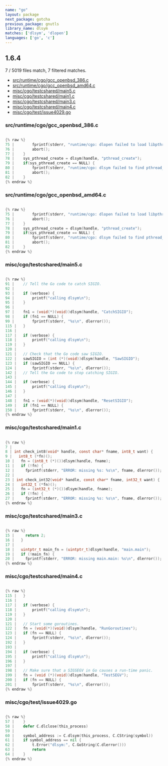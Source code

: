 ```yaml
---
name: "go"
layout: package
next_package: gotcha
previous_package: gnutls
library_name: dlsym
matches: ['dlsym', 'dlopen']
languages: ['go', 'c']
---
```

## 1.6.4
7 / 5019 files match, 7 filtered matches.

 - [src/runtime/cgo/gcc_openbsd_386.c](#srcruntimecgogcc_openbsd_386c)
 - [src/runtime/cgo/gcc_openbsd_amd64.c](#srcruntimecgogcc_openbsd_amd64c)
 - [misc/cgo/testcshared/main5.c](#misccgotestcsharedmain5c)
 - [misc/cgo/testcshared/main1.c](#misccgotestcsharedmain1c)
 - [misc/cgo/testcshared/main3.c](#misccgotestcsharedmain3c)
 - [misc/cgo/testcshared/main4.c](#misccgotestcsharedmain4c)
 - [misc/cgo/test/issue4029.go](#misccgotestissue4029go)

### src/runtime/cgo/gcc_openbsd_386.c

```c

{% raw %}
75 | 		fprintf(stderr, "runtime/cgo: dlopen failed to load libpthread: %s\n", dlerror());
76 | 		abort();
77 | 	}
78 | 	sys_pthread_create = dlsym(handle, "pthread_create");
79 | 	if(sys_pthread_create == NULL) {
80 | 		fprintf(stderr, "runtime/cgo: dlsym failed to find pthread_create: %s\n", dlerror());
81 | 		abort();
82 | 	}
{% endraw %}

```
### src/runtime/cgo/gcc_openbsd_amd64.c

```c

{% raw %}
75 | 		fprintf(stderr, "runtime/cgo: dlopen failed to load libpthread: %s\n", dlerror());
76 | 		abort();
77 | 	}
78 | 	sys_pthread_create = dlsym(handle, "pthread_create");
79 | 	if(sys_pthread_create == NULL) {
80 | 		fprintf(stderr, "runtime/cgo: dlsym failed to find pthread_create: %s\n", dlerror());
81 | 		abort();
82 | 	}
{% endraw %}

```
### misc/cgo/testcshared/main5.c

```c

{% raw %}
91 | 	// Tell the Go code to catch SIGIO.
92 | 
93 | 	if (verbose) {
94 | 		printf("calling dlsym\n");
95 | 	}
96 | 
97 | 	fn1 = (void(*)(void))dlsym(handle, "CatchSIGIO");
98 | 	if (fn1 == NULL) {
99 | 		fprintf(stderr, "%s\n", dlerror());
115 | 	}
116 | 
117 | 	if (verbose) {
118 | 		printf("calling dlsym\n");
119 | 	}
120 | 
121 | 	// Check that the Go code saw SIGIO.
122 | 	sawSIGIO = (int (*)(void))dlsym(handle, "SawSIGIO");
123 | 	if (sawSIGIO == NULL) {
124 | 		fprintf(stderr, "%s\n", dlerror());
142 | 	// Tell the Go code to stop catching SIGIO.
143 | 
144 | 	if (verbose) {
145 | 		printf("calling dlsym\n");
146 | 	}
147 | 
148 | 	fn1 = (void(*)(void))dlsym(handle, "ResetSIGIO");
149 | 	if (fn1 == NULL) {
150 | 		fprintf(stderr, "%s\n", dlerror());
{% endraw %}

```
### misc/cgo/testcshared/main1.c

```c

{% raw %}
7 | 
8 | int check_int8(void* handle, const char* fname, int8_t want) {
9 |   int8_t (*fn)();
10 |   fn = (int8_t (*)())dlsym(handle, fname);
11 |   if (!fn) {
12 |     fprintf(stderr, "ERROR: missing %s: %s\n", fname, dlerror());
22 | 
23 | int check_int32(void* handle, const char* fname, int32_t want) {
24 |   int32_t (*fn)();
25 |   fn = (int32_t (*)())dlsym(handle, fname);
26 |   if (!fn) {
27 |     fprintf(stderr, "ERROR: missing %s: %s\n", fname, dlerror());
{% endraw %}

```
### misc/cgo/testcshared/main3.c

```c

{% raw %}
15 |     return 2;
16 |   }
17 | 
18 |   uintptr_t main_fn = (uintptr_t)dlsym(handle, "main.main");
19 |   if (!main_fn) {
20 |     fprintf(stderr, "ERROR: missing main.main: %s\n", dlerror());
{% endraw %}

```
### misc/cgo/testcshared/main4.c

```c

{% raw %}
115 | 	}
116 | 
117 | 	if (verbose) {
118 | 		printf("calling dlsym\n");
119 | 	}
120 | 
121 | 	// Start some goroutines.
122 | 	fn = (void(*)(void))dlsym(handle, "RunGoroutines");
123 | 	if (fn == NULL) {
124 | 		fprintf(stderr, "%s\n", dlerror());
192 | 	}
193 | 
194 | 	if (verbose) {
195 | 		printf("calling dlsym\n");
196 | 	}
197 | 
198 | 	// Make sure that a SIGSEGV in Go causes a run-time panic.
199 | 	fn = (void (*)(void))dlsym(handle, "TestSEGV");
200 | 	if (fn == NULL) {
201 | 		fprintf(stderr, "%s\n", dlerror());
{% endraw %}

```
### misc/cgo/test/issue4029.go

```go

{% raw %}
57 | 	}
58 | 	defer C.dlclose(this_process)
59 | 
60 | 	symbol_address := C.dlsym(this_process, C.CString(symbol))
61 | 	if symbol_address == nil {
62 | 		t.Error("dlsym:", C.GoString(C.dlerror()))
63 | 		return
64 | 	}
{% endraw %}

```